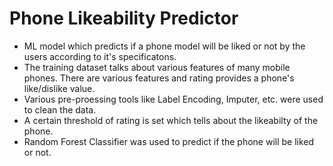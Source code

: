# Phone Likeability Predictor
- ML model which predicts if a phone model will be liked or not by the users according to it's specificatons.
- The training dataset talks about various features of many mobile phones. There are various features and rating provides a phone's like/dislike value.
- Various pre-proessing tools like Label Encoding, Imputer, etc. were used to clean the data.
- A certain threshold of rating is set which tells about the likeabilty of the phone.
- Random Forest Classifier was used to predict if the phone will be liked or not.
